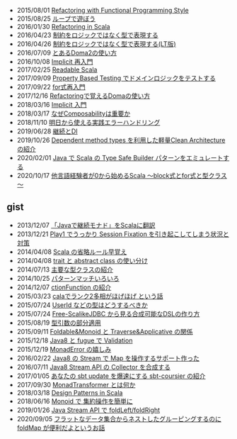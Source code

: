 

- 2015/08/01 [Refactoring with Functional Programming Style](https://gakuzzzz.github.io/slides/refactoring_with_fp_style/)
- 2015/08/25 [ループで遊ぼう](https://gakuzzzz.github.io/slides/lets_play_with_loop/)
- 2016/01/30 [Refactoring in Scala](https://gakuzzzz.github.io/slides/refactoring_in_scala/)
- 2016/04/23 [制約をロジックではなく型で表現する](https://gakuzzzz.github.io/slides/logic_or_types_as_constraint/)
- 2016/04/26 [制約をロジックではなく型で表現する(LT版)](https://gakuzzzz.github.io/slides/logic_or_types_as_constraint_short/)
- 2016/07/09 [とあるDoma2の使い方](https://gakuzzzz.github.io/slides/doma_practice/)
- 2016/10/08 [Implicit 再入門](https://gakuzzzz.github.io/slides/implicit_reintroduction/)
- 2017/02/25 [Readable Scala](https://gakuzzzz.github.io/slides/readable_scala/)
- 2017/09/09 [Property Based Testing でドメインロジックをテストする](https://gakuzzzz.github.io/slides/property_based_testing_for_domain/)
- 2017/09/22 [for式再入門](https://gakuzzzz.github.io/slides/for_comprehension_reintoroduction/)
- 2017/12/16 [Refactoringで覚えるDomaの使い方](https://gakuzzzz.github.io/slides/doma_practice2/)
- 2018/03/16 [Implicit 入門](https://gakuzzzz.github.io/slides/implicit_introduction/)
- 2018/03/17 [なぜComposabilityは重要か](https://gakuzzzz.github.io/slides/why_composability_matters/)
- 2018/11/10 [明日から使える実践エラーハンドリング](https://gakuzzzz.github.io/slides/error_handling_practice/)
- 2019/06/28 [継続とDI](https://gakuzzzz.github.io/slides/cps_or_di/)
- 2019/10/26 [Dependent method types を利用した軽量Clean Architecture の紹介](https://gakuzzzz.github.io/slides/lightweight_clean_architecture_with_dmt/)
- 2020/02/01 [Java で Scala の Type Safe Builder パターンをエミュレートする](https://gakuzzzz.github.io/slides/type_safe_builder_in_java/)
- 2020/10/17 [他言語経験者が0から始めるScala ～block式とfor式と型クラス～](https://gakuzzzz.github.io/slides/scala_from_other_languages/)

## gist

- 2013/12/07 [「Javaで継続モナド」をScalaに翻訳](https://gist.github.com/gakuzzzz/7848606)
- 2013/12/21 [Play1 でうっかり Session Fixation を引き起こしてしまう状況と対策](https://gist.github.com/gakuzzzz/8059908)
- 2014/04/08 [Scala の省略ルール早覚え](https://gist.github.com/gakuzzzz/10104162)
- 2014/04/08 [trait と abstract class の使い分け](https://gist.github.com/gakuzzzz/10081860)
- 2014/07/13 [主要な型クラスの紹介](https://gist.github.com/gakuzzzz/8d497609012863b3ea50)
- 2014/10/25 [パターンマッチいろいろ](https://gist.github.com/gakuzzzz/c747dc7262b3c7181c13)
- 2014/12/07 [ctionFunction の紹介](https://gist.github.com/gakuzzzz/860ab5a921c852f90ebe)
- 2015/03/23 [calaでランク2多相がほげほげ という話](https://gist.github.com/gakuzzzz/8fba6eb005856265005c)
- 2015/07/24 [UserId などの型はどうするべきか](https://gist.github.com/gakuzzzz/ab10327584ab26563631)
- 2015/07/24 [Free-ScalikeJDBC から見る合成可能なDSLの作り方](https://gist.github.com/gakuzzzz/147c520e32177fea75f0)
- 2015/08/19 [型引数の部分適用](https://gist.github.com/gakuzzzz/4a9a9128766d8ea61177)
- 2015/09/11 [Foldable&Monoid と Traverse&Applicative の関係](https://gist.github.com/gakuzzzz/736b8a37931c346b26fe)
- 2015/12/18 [Java8 と fugue で Validation](https://gist.github.com/gakuzzzz/0c779d5335f4b2bff596)
- 2015/12/19 [MonadError の嬉しみ](https://gist.github.com/gakuzzzz/2f69be614daff2c1d541)
- 2016/02/22 [Java8 の Stream で Map を操作するサポート作った](https://gist.github.com/gakuzzzz/9f35617943decf2893ea)
- 2016/07/11 [Java8 Stream API の Collector を合成する](https://gist.github.com/gakuzzzz/a8b68317e3fcbb258291ef50c377efba)
- 2017/01/05 [あなたの sbt update を爆速にする sbt-coursier の紹介](https://gist.github.com/gakuzzzz/49b78acfe1401fd8047c7a0f0d981cfa)
- 2017/09/30 [MonadTransformer とは何か](https://gist.github.com/gakuzzzz/ce10189cdd40427951bb5fadf18403b9)
- 2018/03/18 [Design Patterns in Scala](https://gist.github.com/gakuzzzz/6cbf407928fbc637c64a371bcc20f050)
- 2018/06/16 [Monoid で 集約操作を簡単に](https://gist.github.com/gakuzzzz/fe5c02c54fdd707c92f9241cf142b29e)
- 2019/01/26 [Java Stream API で foldLeft/foldRight](https://gist.github.com/gakuzzzz/4a02de328dec6a3348408231685c9fa9)
- 2020/09/05 [フラットなデータ集合からネストしたグルーピングするのに foldMap が便利だよというお話](https://gist.github.com/gakuzzzz/adbd82325de86923cdb75acb098e9d0e)
